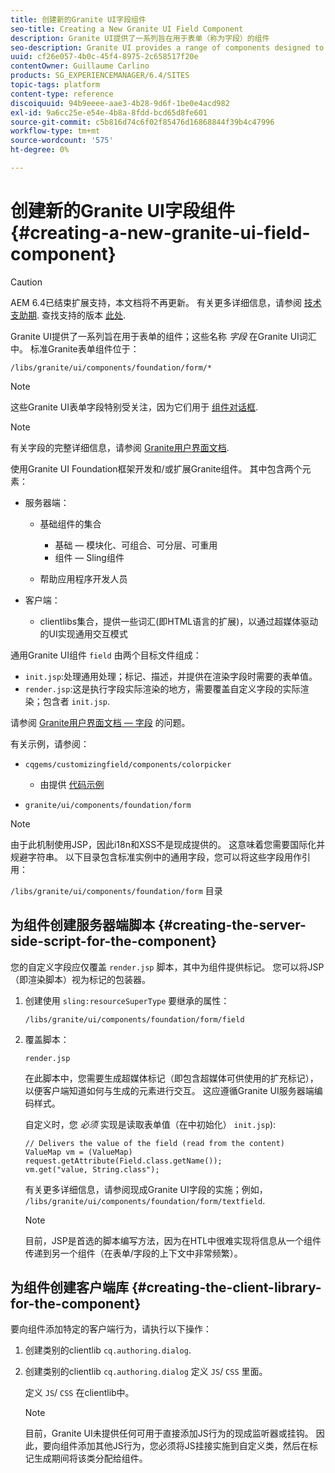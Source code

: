```yaml
---
title: 创建新的Granite UI字段组件
seo-title: Creating a New Granite UI Field Component
description: Granite UI提供了一系列旨在用于表单（称为字段）的组件
seo-description: Granite UI provides a range of components designed to be used in forms, called fields
uuid: cf26e057-4b0c-45f4-8975-2c658517f20e
contentOwner: Guillaume Carlino
products: SG_EXPERIENCEMANAGER/6.4/SITES
topic-tags: platform
content-type: reference
discoiquuid: 94b9eeee-aae3-4b28-9d6f-1be0e4acd982
exl-id: 9a6cc25e-e54e-4b8a-8fdd-bcd65d8fe601
source-git-commit: c5b816d74c6f02f85476d16868844f39b4c47996
workflow-type: tm+mt
source-wordcount: '575'
ht-degree: 0%

---
```


# 创建新的Granite UI字段组件{#creating-a-new-granite-ui-field-component}

>[!CAUTION]
>
>AEM 6.4已结束扩展支持，本文档将不再更新。 有关更多详细信息，请参阅 [技术支助期](https://helpx.adobe.com/cn/support/programs/eol-matrix.html). 查找支持的版本 [此处](https://experienceleague.adobe.com/docs/).

Granite UI提供了一系列旨在用于表单的组件；这些名称 *字段* 在Granite UI词汇中。 标准Granite表单组件位于：

`/libs/granite/ui/components/foundation/form/*`

>[!NOTE]
>
>这些Granite UI表单字段特别受关注，因为它们用于 [组件对话框](/help/sites-developing/developing-components.md).

>[!NOTE]
>
>有关字段的完整详细信息，请参阅 [Granite用户界面文档](https://helpx.adobe.com/experience-manager/6-4/sites/developing/using/reference-materials/granite-ui/api/index.html).

使用Granite UI Foundation框架开发和/或扩展Granite组件。 其中包含两个元素：

* 服务器端：

   * 基础组件的集合

      * 基础 — 模块化、可组合、可分层、可重用
      * 组件 — Sling组件
   * 帮助应用程序开发人员


* 客户端：

   * clientlibs集合，提供一些词汇(即HTML语言的扩展)，以通过超媒体驱动的UI实现通用交互模式

通用Granite UI组件 `field` 由两个目标文件组成：

* `init.jsp`:处理通用处理；标记、描述，并提供在渲染字段时需要的表单值。
* `render.jsp`:这是执行字段实际渲染的地方，需要覆盖自定义字段的实际渲染；包含者 `init.jsp`.

请参阅 [Granite用户界面文档 — 字段](https://helpx.adobe.com/experience-manager/6-4/sites/developing/using/reference-materials/granite-ui/api/jcr_root/libs/granite/ui/components/foundation/form/field/index.html) 的问题。

有关示例，请参阅：

* `cqgems/customizingfield/components/colorpicker`

   * 由提供 [代码示例](/help/sites-developing/developing-components-samples.md#code-sample-how-to-customize-dialog-fields)

* `granite/ui/components/foundation/form`

>[!NOTE]
>
>由于此机制使用JSP，因此i18n和XSS不是现成提供的。 这意味着您需要国际化并规避字符串。 以下目录包含标准实例中的通用字段，您可以将这些字段用作引用：
>
>`/libs/granite/ui/components/foundation/form` 目录

## 为组件创建服务器端脚本 {#creating-the-server-side-script-for-the-component}

您的自定义字段应仅覆盖 `render.jsp` 脚本，其中为组件提供标记。 您可以将JSP（即渲染脚本）视为标记的包装器。

1. 创建使用 `sling:resourceSuperType` 要继承的属性：

   `/libs/granite/ui/components/foundation/form/field`

1. 覆盖脚本：

   `render.jsp`

   在此脚本中，您需要生成超媒体标记（即包含超媒体可供使用的扩充标记），以便客户端知道如何与生成的元素进行交互。 这应遵循Granite UI服务器端编码样式。

   自定义时，您 *必须* 实现是读取表单值（在中初始化） `init.jsp`):

   ```
   // Delivers the value of the field (read from the content)
   ValueMap vm = (ValueMap) request.getAttribute(Field.class.getName());
   vm.get("value, String.class"); 
   ```

   有关更多详细信息，请参阅现成Granite UI字段的实施；例如， `/libs/granite/ui/components/foundation/form/textfield`.

   >[!NOTE]
   >
   >目前，JSP是首选的脚本编写方法，因为在HTL中很难实现将信息从一个组件传递到另一个组件（在表单/字段的上下文中非常频繁）。

## 为组件创建客户端库 {#creating-the-client-library-for-the-component}

要向组件添加特定的客户端行为，请执行以下操作：

1. 创建类别的clientlib `cq.authoring.dialog`.
1. 创建类别的clientlib `cq.authoring.dialog` 定义 `JS`/ `CSS` 里面。

   定义 `JS`/ `CSS` 在clientlib中。

   >[!NOTE]
   >
   >目前，Granite UI未提供任何可用于直接添加JS行为的现成监听器或挂钩。 因此，要向组件添加其他JS行为，您必须将JS挂接实施到自定义类，然后在标记生成期间将该类分配给组件。
